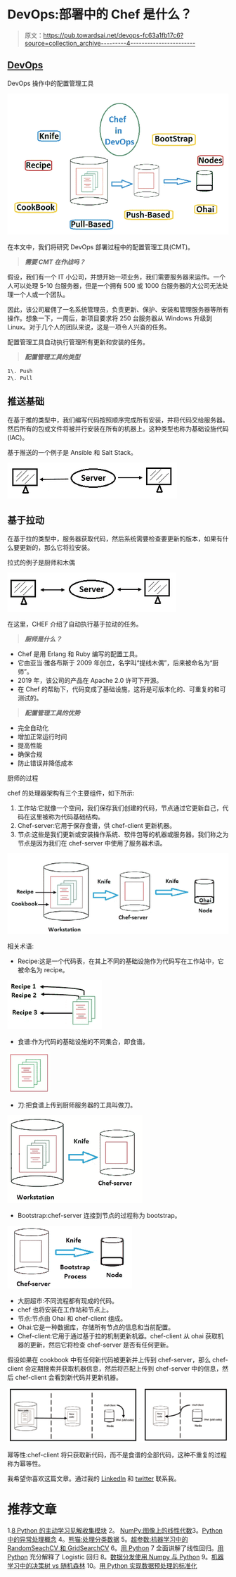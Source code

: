# DevOps:部署中的 Chef 是什么？

> 原文：<https://pub.towardsai.net/devops-fc63a1fb17c6?source=collection_archive---------4----------------------->

## [DevOps](https://towardsai.net/p/category/devops)

DevOps 操作中的配置管理工具

![](img/bd67e3695e86b3c5bdfd0e14c42ba2ee.png)

在本文中，我们将研究 DevOps 部署过程中的配置管理工具(CMT)。

> ***需要 CMT 在作战吗？***

假设，我们有一个 IT 小公司，并想开始一项业务，我们需要服务器来运作。一个人可以处理 5-10 台服务器，但是一个拥有 500 或 1000 台服务器的大公司无法处理一个人或一个团队。

因此，该公司雇佣了一名系统管理员，负责更新、保护、安装和管理服务器等所有操作。想象一下，一周后，新项目要求将 250 台服务器从 Windows 升级到 Linux。对于几个人的团队来说，这是一项令人兴奋的任务。

配置管理工具自动执行管理所有更新和安装的任务。

> ***配置管理工具的类型***

```
1\. Push
2\. Pull 
```

## **推送基础**

在基于推的类型中，我们编写代码按照顺序完成所有安装，并将代码交给服务器。然后所有的包或文件将被并行安装在所有的机器上。这种类型也称为基础设施代码(IAC)。

基于推送的一个例子是 Ansible 和 Salt Stack。

![](img/6ff8c52dc814671149b156beec37d6f8.png)

## 基于拉动

在基于拉的类型中，服务器获取代码，然后系统需要检查要更新的版本，如果有什么要更新的，那么它将拉安装。

拉式的例子是厨师和木偶

![](img/267382cfe2578119dc31a1d1de7a1640.png)

在这里，CHEF 介绍了自动执行基于拉动的任务。

> ***厨师是什么？***

*   Chef 是用 Erlang 和 Ruby 编写的配置工具。
*   它由亚当·雅各布斯于 2009 年创立，名字叫“提线木偶”，后来被命名为“厨师”。
*   2019 年，该公司的产品在 Apache 2.0 许可下开源。
*   在 Chef 的帮助下，代码变成了基础设施，这将是可版本化的、可重复的和可测试的。

> ***配置管理工具的优势***

*   完全自动化
*   增加正常运行时间
*   提高性能
*   确保合规
*   防止错误并降低成本

厨师的过程

chef 的处理器架构有三个主要组件，如下所示:

1.  工作站:它就像一个空间，我们保存我们创建的代码，节点通过它更新自己，代码在这里被称为代码基础结构。
2.  Chef-server:它用于保存食谱，供 chef-client 更新机器。
3.  节点:这些是我们更新或安装操作系统、软件包等的机器或服务器。我们称之为节点是因为我们在 chef-server 中使用了服务器术语。

![](img/fe42505053891921a9e98c08365525cc.png)

相关术语:

*   Recipe:这是一个代码表，在其上不同的基础设施作为代码写在工作站中，它被命名为 recipe。

![](img/3202b5769823c9d26e6cbfd860362f6e.png)

*   食谱:作为代码的基础设施的不同集合，即食谱。

![](img/2e1417845b6d7f83acc9016f658c03ed.png)

*   刀:把食谱上传到厨师服务器的工具叫做刀。

![](img/88c6c2c76a145a6704bfc58cbe2dbac9.png)

*   Bootstrap:chef-server 连接到节点的过程称为 bootstrap。

![](img/def1e917e41d39ad95fb8fbe03262c4c.png)

*   大厨超市:不同流程都有现成的代码。
*   chef 也将安装在工作站和节点上。
*   节点:节点由 Ohai 和 chef-client 组成。
*   Ohai:它是一种数据库，存储所有节点的信息和当前配置。
*   Chef-client:它用于通过基于拉的机制更新机器。chef-client 从 ohai 获取机器的更新，然后它将检查 chef-server 是否有任何更新。

假设如果在 cookbook 中有任何新代码被更新并上传到 chef-server，那么 chef-client 会定期搜索并获取机器信息，然后将匹配上传到 chef-server 中的信息，然后 chef-client 会看到新代码并更新机器。

![](img/7857b365539866e67050278db0a49309.png)

幂等性:chef-client 将只获取新代码，而不是食谱的全部代码，这种不重复的过程称为幂等性。

我希望你喜欢这篇文章。通过我的 [LinkedIn](https://www.linkedin.com/in/data-scientist-95040a1ab/) 和 [twitter](https://twitter.com/amitprius) 联系我。

# 推荐文章

1.[8 Python 的主动学习见解收集模块](/8-active-learning-insights-of-python-collection-module-6c9e0cc16f6b)
2。 [NumPy:图像上的线性代数](/numpy-linear-algebra-on-images-ed3180978cdb?source=friends_link&sk=d9afa4a1206971f9b1f64862f6291ac0)3。[Python 中的异常处理概念](/exception-handling-concepts-in-python-4d5116decac3?source=friends_link&sk=a0ed49d9fdeaa67925eac34ecb55ea30)
4。[熊猫:处理分类数据](/pandas-dealing-with-categorical-data-7547305582ff?source=friends_link&sk=11c6809f6623dd4f6dd74d43727297cf)
5。[超参数:机器学习中的 RandomSeachCV 和 GridSearchCV](/hyper-parameters-randomseachcv-and-gridsearchcv-in-machine-learning-b7d091cf56f4?source=friends_link&sk=cab337083fb09601114a6e466ec59689)
6。[用 Python](https://medium.com/towards-artificial-intelligence/fully-explained-linear-regression-with-python-fe2b313f32f3?source=friends_link&sk=53c91a2a51347ec2d93f8222c0e06402)
7 全面讲解了线性回归。[用 Python](https://medium.com/towards-artificial-intelligence/fully-explained-logistic-regression-with-python-f4a16413ddcd?source=friends_link&sk=528181f15a44e48ea38fdd9579241a78)
充分解释了 Logistic 回归 8。[数据分发使用 Numpy 与 Python](/data-distribution-using-numpy-with-python-3b64aae6f9d6?source=friends_link&sk=809e75802cbd25ddceb5f0f6496c9803)
9。[机器学习中的决策树 vs 随机森林](/decision-trees-vs-random-forests-in-machine-learning-be56c093b0f?source=friends_link&sk=91377248a43b62fe7aeb89a69e590860)
10。[用 Python 实现数据预处理的标准化](/standardization-in-data-preprocessing-with-python-96ae89d2f658?source=friends_link&sk=f348435582e8fbb47407e9b359787e41)